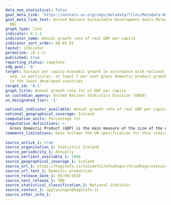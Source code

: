 ```yaml
---
data_non_statistical: false
goal_meta_link: 'https://unstats.un.org/sdgs/metadata/files/Metadata-08-01-01.pdf '
goal_meta_link_text: United Nations Sustainable Development Goals Metadata (PDF 232
  KB)
graph_type: line
indicator: 8.1.1
indicator_name: Annual growth rate of real GDP per capita
indicator_sort_order: 08-01-01
layout: indicator
permalink: /8-1-1/
published: true
reporting_status: complete
sdg_goal: '8'
target: Sustain per capita economic growth in accordance with national circumstances
  and, in particular, at least 7 per cent gross domestic product growth per annum
  in the least developed countries
target_id: '8.1'
graph_title: Annual growth rate (%) of GDP per capita
un_custodian_agency: United Nations Statistics Division (UNSD)
un_designated_tier: '1'

national_indicator_available: Annual growth rate of real GDP per capita
national_geographical_coverage: Iceland
computation_units: Percentage (%)
computation_definitions: >-
  Gross Domestic Product (GDP) is the main measure of the size of the economy, representing the total value of all final goods and services produced in a defined time period.
comments_limitations: Data follows the UN specification for this indicator. This indicator has been identified in collaboration with topic experts.
  
source_active_1: true
source_organisation_1: Statistics Iceland
source_periodicity_1: Annually
source_earliest_available_1: 1946
source_geographical_coverage_1: Iceland
source_url_1: https://hagstofa.is/talnaefni/efnahagur/thjodhagsreikningar/landsframleidsla/
source_url_text_1: Domestic production 
source_release_date_1: 03/09/2019
source_next_release_1: TBD
source_statistical_classification_1: National Statistic
source_contact_1: upplysingar@hagstofa.is
source_other_info_1: 
---
```


